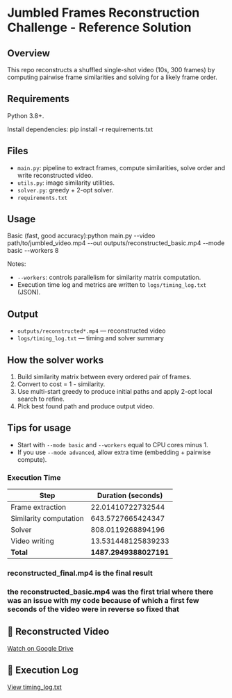 # Jumbled Frames Reconstruction Challenge - Reference Solution

## Overview
This repo reconstructs a shuffled single-shot video (10s, 300 frames) by computing pairwise frame similarities and solving for a likely frame order.

## Requirements
Python 3.8+.

Install dependencies:
pip install -r requirements.txt

## Files
- `main.py`: pipeline to extract frames, compute similarities, solve order and write reconstructed video.
- `utils.py`: image similarity utilities.
- `solver.py`: greedy + 2-opt solver.
- `requirements.txt`

## Usage

Basic (fast, good accuracy):python main.py --video path/to/jumbled_video.mp4 --out outputs/reconstructed_basic.mp4 --mode basic --workers 8

Notes:
- `--workers`: controls parallelism for similarity matrix computation.
- Execution time log and metrics are written to `logs/timing_log.txt` (JSON).

## Output
- `outputs/reconstructed*.mp4` — reconstructed video
- `logs/timing_log.txt` — timing and solver summary

## How the solver works
1. Build similarity matrix between every ordered pair of frames.
2. Convert to cost = 1 - similarity.
3. Use multi-start greedy to produce initial paths and apply 2-opt local search to refine.
4. Pick best found path and produce output video.

## Tips for usage
- Start with `--mode basic` and `--workers` equal to CPU cores minus 1.
- If you use `--mode advanced`, allow extra time (embedding + pairwise compute).

### Execution Time
| Step | Duration (seconds) |
|------|--------------------|
| Frame extraction | 22.01410722732544 |
| Similarity computation | 643.5727665424347 |
| Solver | 808.0119268894196 |
| Video writing | 13.531448125839233 |
| **Total** | **1487.2949388027191** |

### reconstructed_final.mp4 is the final result

### the reconstructed_basic.mp4 was the first trial where there was an issue with my code because of which a first few seconds of the video were in reverse so fixed that

## 🎥 Reconstructed Video
[Watch on Google Drive](https://drive.google.com/file/d/1UDRH4qE0GpN8nZj9tvgI5lpKCOimUHe8/view?usp=sharing)

## 🧾 Execution Log
[View timing_log.txt](https://drive.google.com/file/d/1WmEa1IPjqupaw41BRI3cuyBUTPMcbd5i/view?usp=sharing)